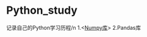# Python_study
记录自己的Python学习历程/n
1.<<a href="https://github.com/qcm8866/Python_study/tree/master/numpy">Numpy库</a>>
2.Pandas库
